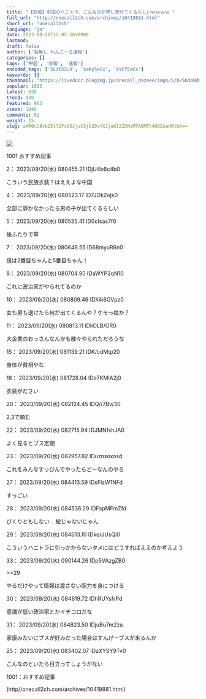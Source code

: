 ```yaml
---
title: "【悲報】中国のハニトラ、こんなのが押し寄せてくるらしいｗｗｗｗ "
full_url: "http://onecall2ch.com/archives/10419881.html"
short_url: "onecall2ch"
language: "ja"
date: 2023-09-20T15:05:16+0900
lastmod: 
draft: false
author: ['名無し わんこーる速報']
categories: []
tags: ['中国', '悲報', '速報']
encoded_tags: ['5Lit5Zu9', '5oKy5aCx', '6YCf5aCx']
keywords: []
thumbnail: "https://livedoor.blogimg.jp/onecall_dazeee/imgs/5/b/5bd49da3-s.png"
popular: 1033
latest: 930
trend: 559
featured: 963
views: 1848
comments: 62
weight: 15
slug: aHR0cC8vb25lY2FsbDJjaC5jb20vYXJjaGl2ZXMvMTA0MTk4ODEuaHRtbA==
---
```


![](https://livedoor.blogimg.jp/onecall_dazeee/imgs/5/b/5bd49da3-s.png)

<div> <p class='name2'> 1001 おすすめ記事</p> <p class='name2'>2： 2023/09/20(水) 080455.21 IDjU4b6c4b0</p><p class='onecall'> こういう民族衣装？はええよな中国 </p> <p class='name2'>4： 2023/09/20(水) 080523.17 ID7JOkZojk0</p><p class='onecall'><p> 全部に靡かなかったら男の子が出てくるらしい </p></p> <p class='name2'>5： 2023/09/20(水) 080535.41 ID0cIsas7f0</p><p class='onecall'> 後ふたりで草 </p> <p class='name2'>7： 2023/09/20(水) 080646.55 ID68myuR6n0</p><p class='onecall'> 僕は2番目ちゃんと5番目ちゃん！ </p> <p class='name2'>8： 2023/09/20(水) 080704.95 IDaWYP2qN10</p><p class='onecall'><p> これに政治家がやられてるのか </p></p> <p class='name2'>10： 2023/09/20(水) 080809.46 IDX4i6GVpz0</p><p class='onecall'> 女も男も退けたら何が出てくるんや？ケモっ娘か？ </p> <p class='name2'>11： 2023/09/20(水) 080813.11 IDIiOLB/OR0</p><p class='onecall'><p> 大企業のおっさんなんかも散々やられただろうな </p></p> <p class='name2'>15： 2023/09/20(水) 081139.21 IDK/cdMtp20</p><p class='onecall'> 身体が貧相やな </p> <p class='name2'>18： 2023/09/20(水) 081728.04 IDe7KMlA2j0</p><p class='onecall'> 衣装がださい </p> <p class='name2'>20： 2023/09/20(水) 082124.45 IDQ//7Bv/30</p><p class='onecall'> 2,3で頼む </p> <p class='name2'>22： 2023/09/20(水) 082715.94 IDJMNfshJA0</p><p class='onecall'> よく見るとブス定期 </p> <p class='name2'>23： 2023/09/20(水) 082957.82 IDuznsoxosd</p><p class='onecall'><p> これをみんなすっぴんでやったらどーなんのやろ </p></p> <p class='name2'>27： 2023/09/20(水) 084413.59 IDsFlzW1NFd</p><p class='onecall'> すっごい </p> <p class='name2'>28： 2023/09/20(水) 084536.29 IDFspMFmZfd</p><p class='onecall'> ぴくりともしない… 絵じゃないじゃん </p> <p class='name2'>29： 2023/09/20(水) 084613.10 IDkqrJUsQi0</p><p class='onecall'> こういうハニトラに引っかからないタメにはどうすればええのか考えよう </p> <p class='name2'>33： 2023/09/20(水) 090144.26 IDp5VAzgZB0</p><p class='onecall'> <p class='anchor'>>>29</p> やるだけやって情報は渡さない胆力を身につける </p> <p class='name2'>30： 2023/09/20(水) 084619.72 IDhRUYsfrPd</p><p class='onecall'> 意識が低い政治家とかイチコロだな </p> <p class='name2'>31： 2023/09/20(水) 084823.50 IDjuBu7m2za</p><p class='onecall'> 家康みたいにブスが好みだった場合はすんげーブスが来るんか </p> <p class='name2'>25： 2023/09/20(水) 083402.07 IDzXYSY9Tv0</p><p class='onecall'><p> こんなのといたら目立ってしょうがない </p></p> <p class='name2'>1001：おすすめ記事</p> </div>

(http//onecall2ch.com/archives/10419881.html)
